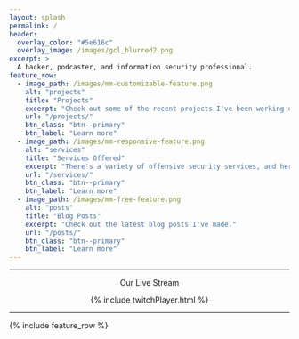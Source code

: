 ```yaml
---
layout: splash
permalink: /
header:
  overlay_color: "#5e616c"
  overlay_image: /images/gcl_blurred2.png
excerpt: >
  A hacker, podcaster, and information security professional.
feature_row:
  - image_path: /images/mm-customizable-feature.png
    alt: "projects"
    title: "Projects"
    excerpt: "Check out some of the recent projects I've been working on in my spare time."
    url: "/projects/"
    btn_class: "btn--primary"
    btn_label: "Learn more"
  - image_path: /images/mm-responsive-feature.png
    alt: "services"
    title: "Services Offered"
    excerpt: "There's a variety of offensive security services, and here are some of the ones I can help you with."
    url: "/services/"
    btn_class: "btn--primary"
    btn_label: "Learn more"
  - image_path: /images/mm-free-feature.png
    alt: "posts"
    title: "Blog Posts"
    excerpt: "Check out the latest blog posts I've made."
    url: "/posts/"
    btn_class: "btn--primary"
    btn_label: "Learn more"      
---
```


-----
<center>

Our Live Stream

{% include twitchPlayer.html %}
</center>

-----

{% include feature_row %}